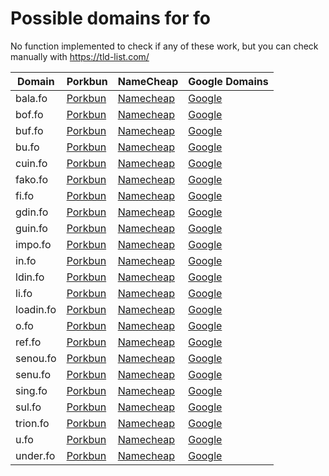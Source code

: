 # Possible domains for fo

No function implemented to check if any of these work, but you can check manually with https://tld-list.com/

| Domain | Porkbun | NameCheap | Google Domains |
|---|---|---|---|
| bala.fo | [Porkbun](https://porkbun.com/checkout/search?prb=e814663da1&tlds=&idnLanguage=&search=search&q=bala.fo) | [Namecheap](https://www.namecheap.com/domains/registration/results/?domain=bala.fo) | [Google](https://domains.google.com/registrar/search?searchTerm=bala.fo) |
| bof.fo | [Porkbun](https://porkbun.com/checkout/search?prb=e814663da1&tlds=&idnLanguage=&search=search&q=bof.fo) | [Namecheap](https://www.namecheap.com/domains/registration/results/?domain=bof.fo) | [Google](https://domains.google.com/registrar/search?searchTerm=bof.fo) |
| buf.fo | [Porkbun](https://porkbun.com/checkout/search?prb=e814663da1&tlds=&idnLanguage=&search=search&q=buf.fo) | [Namecheap](https://www.namecheap.com/domains/registration/results/?domain=buf.fo) | [Google](https://domains.google.com/registrar/search?searchTerm=buf.fo) |
| bu.fo | [Porkbun](https://porkbun.com/checkout/search?prb=e814663da1&tlds=&idnLanguage=&search=search&q=bu.fo) | [Namecheap](https://www.namecheap.com/domains/registration/results/?domain=bu.fo) | [Google](https://domains.google.com/registrar/search?searchTerm=bu.fo) |
| cuin.fo | [Porkbun](https://porkbun.com/checkout/search?prb=e814663da1&tlds=&idnLanguage=&search=search&q=cuin.fo) | [Namecheap](https://www.namecheap.com/domains/registration/results/?domain=cuin.fo) | [Google](https://domains.google.com/registrar/search?searchTerm=cuin.fo) |
| fako.fo | [Porkbun](https://porkbun.com/checkout/search?prb=e814663da1&tlds=&idnLanguage=&search=search&q=fako.fo) | [Namecheap](https://www.namecheap.com/domains/registration/results/?domain=fako.fo) | [Google](https://domains.google.com/registrar/search?searchTerm=fako.fo) |
| fi.fo | [Porkbun](https://porkbun.com/checkout/search?prb=e814663da1&tlds=&idnLanguage=&search=search&q=fi.fo) | [Namecheap](https://www.namecheap.com/domains/registration/results/?domain=fi.fo) | [Google](https://domains.google.com/registrar/search?searchTerm=fi.fo) |
| gdin.fo | [Porkbun](https://porkbun.com/checkout/search?prb=e814663da1&tlds=&idnLanguage=&search=search&q=gdin.fo) | [Namecheap](https://www.namecheap.com/domains/registration/results/?domain=gdin.fo) | [Google](https://domains.google.com/registrar/search?searchTerm=gdin.fo) |
| guin.fo | [Porkbun](https://porkbun.com/checkout/search?prb=e814663da1&tlds=&idnLanguage=&search=search&q=guin.fo) | [Namecheap](https://www.namecheap.com/domains/registration/results/?domain=guin.fo) | [Google](https://domains.google.com/registrar/search?searchTerm=guin.fo) |
| impo.fo | [Porkbun](https://porkbun.com/checkout/search?prb=e814663da1&tlds=&idnLanguage=&search=search&q=impo.fo) | [Namecheap](https://www.namecheap.com/domains/registration/results/?domain=impo.fo) | [Google](https://domains.google.com/registrar/search?searchTerm=impo.fo) |
| in.fo | [Porkbun](https://porkbun.com/checkout/search?prb=e814663da1&tlds=&idnLanguage=&search=search&q=in.fo) | [Namecheap](https://www.namecheap.com/domains/registration/results/?domain=in.fo) | [Google](https://domains.google.com/registrar/search?searchTerm=in.fo) |
| ldin.fo | [Porkbun](https://porkbun.com/checkout/search?prb=e814663da1&tlds=&idnLanguage=&search=search&q=ldin.fo) | [Namecheap](https://www.namecheap.com/domains/registration/results/?domain=ldin.fo) | [Google](https://domains.google.com/registrar/search?searchTerm=ldin.fo) |
| li.fo | [Porkbun](https://porkbun.com/checkout/search?prb=e814663da1&tlds=&idnLanguage=&search=search&q=li.fo) | [Namecheap](https://www.namecheap.com/domains/registration/results/?domain=li.fo) | [Google](https://domains.google.com/registrar/search?searchTerm=li.fo) |
| loadin.fo | [Porkbun](https://porkbun.com/checkout/search?prb=e814663da1&tlds=&idnLanguage=&search=search&q=loadin.fo) | [Namecheap](https://www.namecheap.com/domains/registration/results/?domain=loadin.fo) | [Google](https://domains.google.com/registrar/search?searchTerm=loadin.fo) |
| o.fo | [Porkbun](https://porkbun.com/checkout/search?prb=e814663da1&tlds=&idnLanguage=&search=search&q=o.fo) | [Namecheap](https://www.namecheap.com/domains/registration/results/?domain=o.fo) | [Google](https://domains.google.com/registrar/search?searchTerm=o.fo) |
| ref.fo | [Porkbun](https://porkbun.com/checkout/search?prb=e814663da1&tlds=&idnLanguage=&search=search&q=ref.fo) | [Namecheap](https://www.namecheap.com/domains/registration/results/?domain=ref.fo) | [Google](https://domains.google.com/registrar/search?searchTerm=ref.fo) |
| senou.fo | [Porkbun](https://porkbun.com/checkout/search?prb=e814663da1&tlds=&idnLanguage=&search=search&q=senou.fo) | [Namecheap](https://www.namecheap.com/domains/registration/results/?domain=senou.fo) | [Google](https://domains.google.com/registrar/search?searchTerm=senou.fo) |
| senu.fo | [Porkbun](https://porkbun.com/checkout/search?prb=e814663da1&tlds=&idnLanguage=&search=search&q=senu.fo) | [Namecheap](https://www.namecheap.com/domains/registration/results/?domain=senu.fo) | [Google](https://domains.google.com/registrar/search?searchTerm=senu.fo) |
| sing.fo | [Porkbun](https://porkbun.com/checkout/search?prb=e814663da1&tlds=&idnLanguage=&search=search&q=sing.fo) | [Namecheap](https://www.namecheap.com/domains/registration/results/?domain=sing.fo) | [Google](https://domains.google.com/registrar/search?searchTerm=sing.fo) |
| sul.fo | [Porkbun](https://porkbun.com/checkout/search?prb=e814663da1&tlds=&idnLanguage=&search=search&q=sul.fo) | [Namecheap](https://www.namecheap.com/domains/registration/results/?domain=sul.fo) | [Google](https://domains.google.com/registrar/search?searchTerm=sul.fo) |
| trion.fo | [Porkbun](https://porkbun.com/checkout/search?prb=e814663da1&tlds=&idnLanguage=&search=search&q=trion.fo) | [Namecheap](https://www.namecheap.com/domains/registration/results/?domain=trion.fo) | [Google](https://domains.google.com/registrar/search?searchTerm=trion.fo) |
| u.fo | [Porkbun](https://porkbun.com/checkout/search?prb=e814663da1&tlds=&idnLanguage=&search=search&q=u.fo) | [Namecheap](https://www.namecheap.com/domains/registration/results/?domain=u.fo) | [Google](https://domains.google.com/registrar/search?searchTerm=u.fo) |
| under.fo | [Porkbun](https://porkbun.com/checkout/search?prb=e814663da1&tlds=&idnLanguage=&search=search&q=under.fo) | [Namecheap](https://www.namecheap.com/domains/registration/results/?domain=under.fo) | [Google](https://domains.google.com/registrar/search?searchTerm=under.fo) |
